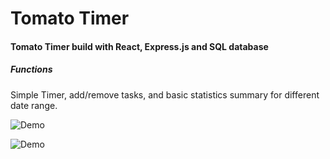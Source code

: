 # Tomato Timer 

#### Tomato Timer build with React, Express.js and SQL database 

##### Functions 
Simple Timer, add/remove tasks, and basic statistics summary for different date range. 

![Demo](https://user-images.githubusercontent.com/17584178/61501302-c664d500-a99c-11e9-95a7-78d0a00dfe70.gif)

![Demo](https://user-images.githubusercontent.com/17584178/61501339-f3b18300-a99c-11e9-8c84-de620457306e.gif)
